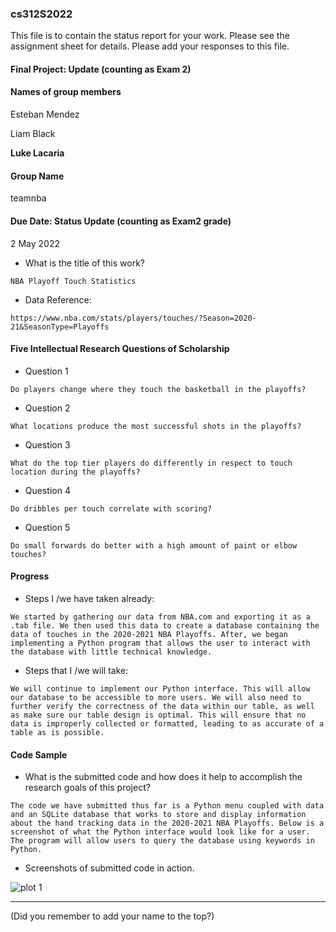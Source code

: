 ### cs312S2022

This file is to contain the status report for your work. Please see the assignment sheet for details. Please add your responses to this file.

####  Final Project: Update (counting as Exam 2)

#### Names of group members

Esteban Mendez

Liam Black

**Luke Lacaria**

#### Group Name

teamnba

#### Due Date: Status Update (counting as Exam2 grade)

2 May 2022


 - What is the title of this work?

 ```
 NBA Playoff Touch Statistics
 ```

 - Data Reference:

 ```
 https://www.nba.com/stats/players/touches/?Season=2020-21&SeasonType=Playoffs
 ```
#### Five Intellectual Research Questions of Scholarship

 - Question 1

 ```
 Do players change where they touch the basketball in the playoffs?
 ```

 - Question 2

 ```
 What locations produce the most successful shots in the playoffs?
 ```

 - Question 3

 ```
 What do the top tier players do differently in respect to touch location during the playoffs?
 ```

 - Question 4

 ```
 Do dribbles per touch correlate with scoring?
 ```

 - Question 5
 
 ```
 Do small forwards do better with a high amount of paint or elbow touches?
 ```

#### Progress

- Steps I /we have taken already:

```
We started by gathering our data from NBA.com and exporting it as a .tab file. We then used this data to create a database containing the data of touches in the 2020-2021 NBA Playoffs. After, we began implementing a Python program that allows the user to interact with the database with little technical knowledge.
```

- Steps that I /we will take:

```
We will continue to implement our Python interface. This will allow our database to be accessible to more users. We will also need to further verify the correctness of the data within our table, as well as make sure our table design is optimal. This will ensure that no data is improperly collected or formatted, leading to as accurate of a table as is possible.
```

#### Code Sample

- What is the submitted code and how does it help to accomplish the research goals of this project?

```
The code we have submitted thus far is a Python menu coupled with data and an SQLite database that works to store and display information about the hand tracking data in the 2020-2021 NBA Playoffs. Below is a screenshot of what the Python interface would look like for a user. The program will allow users to query the database using keywords in Python.
```

 - Screenshots of submitted code in action.

![plot 1](screenshots/luke-progress-img.png)


---
(Did you remember to add your name to the top?)
